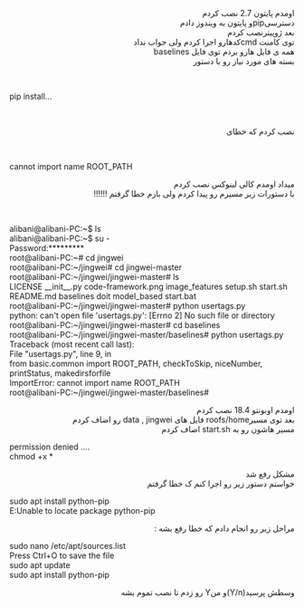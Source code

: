 <p dir="rtl" align="right">
اومدم پایتون 2.7 نصب کردم
<br/>
دسترسیpipو پایتون به ویندوز دادم
<br/>
بعد ژوپیترنصب کردم 
<br/>
توی کامنت cmdکدهارو اجرا کردم ولی جواب نداد
<br/>
همه ی فایل هارو بردم توی فایل baselines
<br/>
بسته های مورد نیاز رو با دستور 
</p>
<br/>
<p>
pip install...
</p><br/>
<p dir="rtl" align="right">
نصب کردم که خطای
</p>
<br/>
<p>
 cannot import name ROOT_PATH
</p>
<p dir="rtl" align="right">
میداد اومدم کالی لینوکس نصب کردم
<br/>
با دستورات زیر مسیرم رو پیدا کردم ولی بازم خطا گرفتم !!!!!!
</p>
<br/>
<p>
alibani@alibani-PC:~$ ls
</br>
alibani@alibani-PC:~$ su -
</br>
Password:*********
</br>
root@alibani-PC:~# cd jingwei
</br>
root@alibani-PC:~/jingwei# cd jingwei-master
</br>
root@alibani-PC:~/jingwei/jingwei-master# ls
</br>
LICENSE    __init__.py  code-framework.png  image_features  setup.sh   start.sh
</br>
README.md  baselines    doit                model_based     start.bat
</br>
root@alibani-PC:~/jingwei/jingwei-master# python usertags.py
</br>
python: can't open file 'usertags.py': [Errno 2] No such file or directory
</br>
root@alibani-PC:~/jingwei/jingwei-master# cd baselines
</br>
root@alibani-PC:~/jingwei/jingwei-master/baselines# python usertags.py
</br>
Traceback (most recent call last):
</br>
  File "usertags.py", line 9, in <module>
 </br>
    from basic.common import ROOT_PATH, checkToSkip, niceNumber, printStatus, makedirsforfile
    </br>
ImportError: cannot import name ROOT_PATH
</br>
root@alibani-PC:~/jingwei/jingwei-master/baselines#
</p>
<p dir="rtl" align="right">
اومدم اوبونتو 18.4 نصب کردم
</br>
بعد توی مسیرroofs/home فایل های data , jingwei رو اضاف کردم
</br>
مسیر هاشون رو به start.sh اضاف کردم
</p>
<p>
permission denied ....
</br>
chmod +x *
</p><p dir="rtl" align="right">
مشکل رفع شد
</br>
خواستم دستور زیر رو اجرا کنم ک خطا گرفتم 
</p><p>
sudo apt install python-pip
</br>
E:Unable to locate package python-pip</p><p dir="rtl" align="right">
مراحل زیر رو انجام دادم که خطا رفع بشه :
</p><p>sudo nano /etc/apt/sources.list
</br>Press Ctrl+O to save the file
</br>sudo apt update
</br>sudo apt install python-pip
</p><p dir="rtl" align="right">
وسطش پرسید(Y/n)و منY رو زدم تا نصب تموم بشه
</p>


